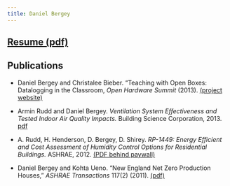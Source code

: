 ```yaml
---
title: Daniel Bergey
---
```


## [Resume (pdf)](/docs/Daniel-Bergey-resume.pdf)

## Publications
* Daniel Bergey and Christalee Bieber. “Teaching with Open Boxes: Datalogging in the Classroom, *Open Hardware Summit* (2013). [(project website)](http://bergey.github.io/berrybasket)

* Armin Rudd and Daniel Bergey.  *Ventilation System Effectiveness and Tested Indoor Air Quality Impacts.* Building Science Corporation, 2013.  [pdf](http://www.buildingscience.com/documents/bareports/ba-1309-ventilation-system-effectiveness-and-indoor-air-quality-impacts/)

* A. Rudd, H. Henderson, D. Bergey, D. Shirey. *RP-1449: Energy Efficient and Cost Assessment of Humidity Control Options for Residential Buildings.* ASHRAE, 2012.  [(PDF behind paywall)](http://www.techstreet.com/products/1856921/product_items/4874670href)

* Daniel Bergey and Kohta Ueno. “New England Net Zero Production Houses,” *ASHRAE Transactions* 117(2) (2011). [(pdf)](http://www.buildingscience.com/documents/confpapers/cp-1103-new-england-net-zero-production-houses/view)
